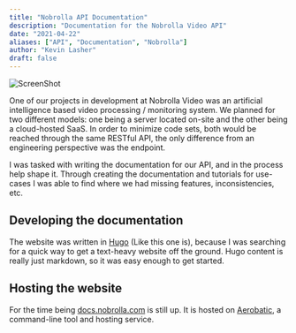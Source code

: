 ```yaml
---
title: "Nobrolla API Documentation"
description: "Documentation for the Nobrolla Video API"
date: "2021-04-22"
aliases: ["API", "Documentation", "Nobrolla"]
author: "Kevin Lasher"
draft: false
---
```


![ScreenShot](/images/nobrollaDocs/screenShot.png)


One of our projects in development at Nobrolla Video was an artificial intelligence based video processing / monitoring system. We planned for two different models: one being a server located on-site and the other being a cloud-hosted SaaS. In order to minimize code sets, both would be reached through the same RESTful API, the only difference from an engineering perspective was the endpoint. 

I was tasked with writing the documentation for our API, and in the process help shape it. Through creating the documentation and tutorials for use-cases I was able to find where we had missing features, inconsistencies, etc. 

## Developing the documentation

The website was written in [Hugo](https://gohugo.io/) (Like this one is), because I was searching for a quick way to get a text-heavy website off the ground. Hugo content is really just markdown, so it was easy enough to get started.

## Hosting the website 

For the time being [docs.nobrolla.com](https://docs.nobrolla.com) is still up. It is hosted on [Aerobatic](https://www.aerobatic.com/), a command-line tool and hosting service.

